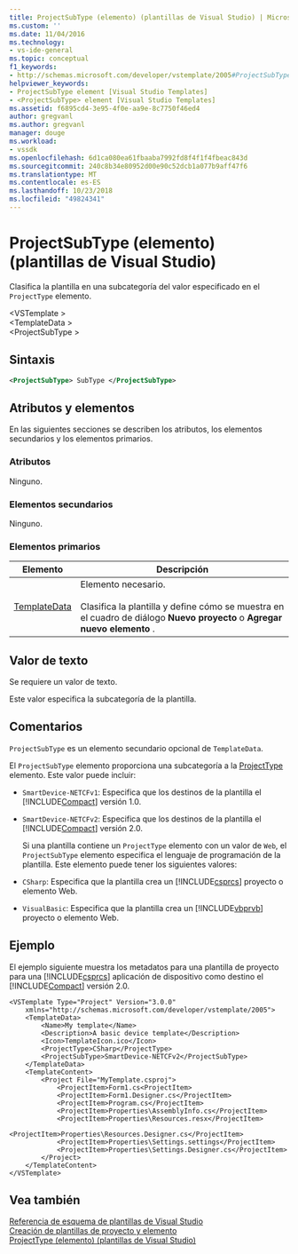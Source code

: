 ```yaml
---
title: ProjectSubType (elemento) (plantillas de Visual Studio) | Microsoft Docs
ms.custom: ''
ms.date: 11/04/2016
ms.technology:
- vs-ide-general
ms.topic: conceptual
f1_keywords:
- http://schemas.microsoft.com/developer/vstemplate/2005#ProjectSubType
helpviewer_keywords:
- ProjectSubType element [Visual Studio Templates]
- <ProjectSubType> element [Visual Studio Templates]
ms.assetid: f6895cd4-3e95-4f0e-aa9e-8c7750f46ed4
author: gregvanl
ms.author: gregvanl
manager: douge
ms.workload:
- vssdk
ms.openlocfilehash: 6d1ca080ea61fbaaba7992fd8f4f1f4fbeac843d
ms.sourcegitcommit: 240c8b34e80952d00e90c52dcb1a077b9aff47f6
ms.translationtype: MT
ms.contentlocale: es-ES
ms.lasthandoff: 10/23/2018
ms.locfileid: "49824341"
---
```

# <a name="projectsubtype-element-visual-studio-templates"></a>ProjectSubType (elemento) (plantillas de Visual Studio)
Clasifica la plantilla en una subcategoría del valor especificado en el `ProjectType` elemento.  
  
 \<VSTemplate >  
 \<TemplateData >  
 \<ProjectSubType >  
  
## <a name="syntax"></a>Sintaxis  
  
```xml  
<ProjectSubType> SubType </ProjectSubType>  
```  
  
## <a name="attributes-and-elements"></a>Atributos y elementos  
 En las siguientes secciones se describen los atributos, los elementos secundarios y los elementos primarios.  
  
### <a name="attributes"></a>Atributos  
 Ninguno.  
  
### <a name="child-elements"></a>Elementos secundarios  
 Ninguno.  
  
### <a name="parent-elements"></a>Elementos primarios  
  
|Elemento|Descripción|  
|-------------|-----------------|  
|[TemplateData](../extensibility/templatedata-element-visual-studio-templates.md)|Elemento necesario.<br /><br /> Clasifica la plantilla y define cómo se muestra en el cuadro de diálogo **Nuevo proyecto** o **Agregar nuevo elemento** .|  
  
## <a name="text-value"></a>Valor de texto  
 Se requiere un valor de texto.  
  
 Este valor especifica la subcategoría de la plantilla.  
  
## <a name="remarks"></a>Comentarios  
 `ProjectSubType` es un elemento secundario opcional de `TemplateData`.  
  
 El `ProjectSubType` elemento proporciona una subcategoría a la [ProjectType](../extensibility/projecttype-element-visual-studio-templates.md) elemento. Este valor puede incluir:  
  
- `SmartDevice-NETCFv1`: Especifica que los destinos de la plantilla el [!INCLUDE[Compact](../extensibility/includes/compact_md.md)] versión 1.0.  
  
- `SmartDevice-NETCFv2`: Especifica que los destinos de la plantilla el [!INCLUDE[Compact](../extensibility/includes/compact_md.md)] versión 2.0.  
  
  Si una plantilla contiene un `ProjectType` elemento con un valor de `Web`, el `ProjectSubType` elemento especifica el lenguaje de programación de la plantilla. Este elemento puede tener los siguientes valores:  
  
- `CSharp`: Especifica que la plantilla crea un [!INCLUDE[csprcs](../data-tools/includes/csprcs_md.md)] proyecto o elemento Web.  
  
- `VisualBasic`: Especifica que la plantilla crea un [!INCLUDE[vbprvb](../code-quality/includes/vbprvb_md.md)] proyecto o elemento Web.  
  
## <a name="example"></a>Ejemplo  
 El ejemplo siguiente muestra los metadatos para una plantilla de proyecto para una [!INCLUDE[csprcs](../data-tools/includes/csprcs_md.md)] aplicación de dispositivo como destino el [!INCLUDE[Compact](../extensibility/includes/compact_md.md)] versión 2.0.  
  
```  
<VSTemplate Type="Project" Version="3.0.0"  
    xmlns="http://schemas.microsoft.com/developer/vstemplate/2005">  
    <TemplateData>  
        <Name>My template</Name>  
        <Description>A basic device template</Description>  
        <Icon>TemplateIcon.ico</Icon>  
        <ProjectType>CSharp</ProjectType>  
        <ProjectSubType>SmartDevice-NETCFv2</ProjectSubType>  
    </TemplateData>  
    <TemplateContent>  
        <Project File="MyTemplate.csproj">  
            <ProjectItem>Form1.cs<ProjectItem>  
            <ProjectItem>Form1.Designer.cs</ProjectItem>  
            <ProjectItem>Program.cs</ProjectItem>  
            <ProjectItem>Properties\AssemblyInfo.cs</ProjectItem>  
            <ProjectItem>Properties\Resources.resx</ProjectItem>  
            <ProjectItem>Properties\Resources.Designer.cs</ProjectItem>  
            <ProjectItem>Properties\Settings.settings</ProjectItem>  
            <ProjectItem>Properties\Settings.Designer.cs</ProjectItem>  
        </Project>  
    </TemplateContent>  
</VSTemplate>  
```  
  
## <a name="see-also"></a>Vea también  
 [Referencia de esquema de plantillas de Visual Studio](../extensibility/visual-studio-template-schema-reference.md)   
 [Creación de plantillas de proyecto y elemento](../ide/creating-project-and-item-templates.md)   
 [ProjectType (elemento) (plantillas de Visual Studio)](../extensibility/projecttype-element-visual-studio-templates.md)